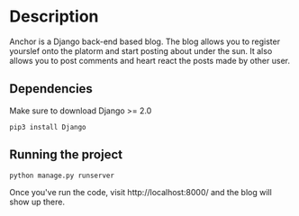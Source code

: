 # Description

Anchor is a Django back-end based blog. The blog allows you to register yourslef onto the platorm and start posting about under the sun. It also allows you to post comments and heart react the posts made by other user.

## Dependencies

Make sure to download Django >= 2.0

```
pip3 install Django
```

## Running the project

```
python manage.py runserver
```

Once you've run the code, visit http://localhost:8000/ and the blog will show up there.

